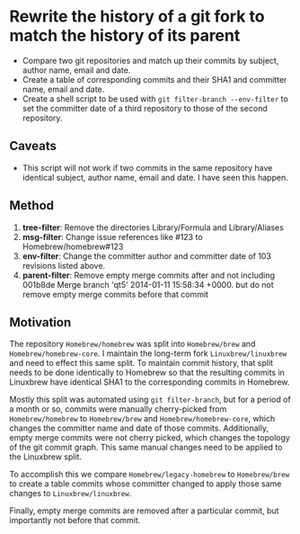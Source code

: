 Rewrite the history of a git fork to match the history of its parent
================================================================================

+ Compare two git repositories and match up their commits by subject, author name, email and date.
+ Create a table of corresponding commits and their SHA1 and committer name, email and date.
+ Create a shell script to be used with `git filter-branch --env-filter` to set the committer date of a third repository to those of the second repository.

## Caveats

+ This script will not work if two commits in the same repository have identical subject, author name, email and date. I have seen this happen.

## Method

1. **tree-filter**: Remove the directories Library/Formula and Library/Aliases
2. **msg-filter**: Change issue references like #123 to Homebrew/homebrew#123
3. **env-filter**: Change the committer author and committer date of 103 revisions listed above.
4. **parent-filter**: Remove empty merge commits after and not including 001b8de Merge branch 'qt5' 2014-01-11 15:58:34 +0000. but do not remove empty merge commits before that commit

## Motivation

The repository `Homebrew/homebrew` was split into `Homebrew/brew` and `Homebrew/homebrew-core`. I maintain the long-term fork `Linuxbrew/linuxbrew` and need to effect this same split. To maintain commit history, that split needs to be done identically to Homebrew so that the resulting commits in Linuxbrew have identical SHA1 to the corresponding commits in Homebrew.

Mostly this split was automated using `git filter-branch`, but for a period of a month or so, commits were manually cherry-picked from `Homebrew/homebrew` to `Homebrew/brew` and `Homebrew/homebrew-core`, which changes the committer name and date of those commits. Additionally, empty merge commits were not cherry picked, which changes the topology of the git commit graph. This same manual changes need to be applied to the Linuxbrew split.

To accomplish this we compare `Homebrew/legacy-homebrew` to `Homebrew/brew` to create a table commits whose committer changed to apply those same changes to `Linuxbrew/linuxbrew`.

Finally, empty merge commits are removed after a particular commit, but importantly not before that commit.
